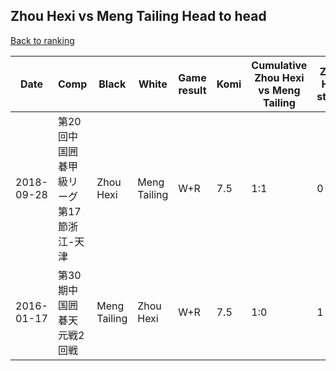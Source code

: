## Zhou Hexi vs Meng Tailing Head to head

[Back to ranking](../../index.md)




| **Date** | **Comp** | **Black** | **White** | **Game result** | **Komi** | **Cumulative Zhou Hexi vs Meng Tailing** | **Zhou Hexi streak** | **Meng Tailing streak** | 
| --- | --- | --- | --- | --- | --- | --- | --- | --- |
| 2018-09-28 | 第20回中国囲碁甲級リーグ第17節浙江-天津 | Zhou Hexi | Meng Tailing | W+R | 7.5 | 1:1 | 0 | 1 | 
| 2016-01-17 | 第30期中国囲碁天元戦2回戦 | Meng Tailing | Zhou Hexi | W+R | 7.5 | 1:0 | 1 | 0 |




